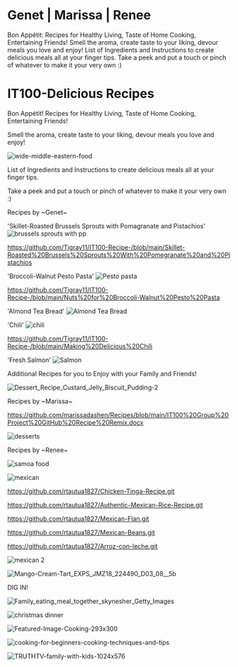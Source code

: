 # Genet | Marissa | Renee

Bon Appétit: Recipes for Healthy Living, Taste of Home Cooking, Entertaining Friends!  Smell the aroma, create taste to your liking, devour meals you love and enjoy! List of Ingredients and Instructions to create delicious meals all at your finger tips. Take a peek and put a touch or pinch of whatever to make it your very own :)

# IT100-Delicious Recipes

Bon Appétit! Recipes for Healthy Living, Taste of Home Cooking, Entertaining Friends! 

Smell the aroma, create taste to your liking, devour meals you love and enjoy! 

![wide-middle-eastern-food](https://user-images.githubusercontent.com/94158648/141925708-5e0eeef7-bc15-4913-aa6a-c52c8e9572d1.jpg)

List of Ingredients and Instructions to create delicious meals all at your finger tips. 

Take a peek and put a touch or pinch of whatever to make it your very own :)

Recipes by ~Genet~ 

'Skillet-Roasted Brussels Sprouts with Pomagranate and Pistachios'
![brussels sprouts with pp](https://user-images.githubusercontent.com/94158648/141927117-5187f130-6cd6-439f-a767-6dcc4755f4fb.jpg)

https://github.com/Tigray11/IT100-Recipe-/blob/main/Skillet-Roasted%20Brussels%20Sprouts%20With%20Pomegranate%20and%20Pistachios

'Broccoli-Walnut Pesto Pasta'
![Pesto pasta](https://user-images.githubusercontent.com/94158648/141927156-0e839623-7509-4407-a353-7012a594c34f.jpg)

https://github.com/Tigray11/IT100-Recipe-/blob/main/Nuts%20for%20Broccoli-Walnut%20Pesto%20Pasta

'Almond Tea Bread'
![Almond Tea Bread](https://user-images.githubusercontent.com/94158648/141927166-0fe25bc4-1eb0-4b0c-a972-03957c85cd4d.jpeg)


'Chili'
![chili](https://user-images.githubusercontent.com/94158648/141927358-62eb81cf-83b5-4d66-a92c-8c1a51212ca9.png)

https://github.com/Tigray11/IT100-Recipe-/blob/main/Making%20Delicious%20Chili

'Fresh Salmon' 
![Salmon](https://user-images.githubusercontent.com/94158648/141931713-fb02fab3-b75c-4929-9614-481a02e08b9f.jpg)

Additional Recipes for you to Enjoy with your Family and Friends!

![Dessert_Recipe_Custard_Jelly_Biscuit_Pudding-2](https://user-images.githubusercontent.com/94158648/142275350-8da0817e-2626-4050-86f7-135c49217a76.jpg)

Recipes by ~Marissa~

https://github.com/marissadashen/Recipes/blob/main/IT100%20Group%20Project%20GitHub%20Recipe%20Remix.docx

![desserts](https://user-images.githubusercontent.com/94158648/142275404-23fcfadc-feb8-4130-99e6-c6096daedace.jpg)

Recipes by ~Renee~

![samoa food](https://user-images.githubusercontent.com/94158648/142275455-ca04e30a-ba44-4cf7-b20f-ded9cf2b5a85.JPG)

![mexican](https://user-images.githubusercontent.com/94158648/142275509-898f3b1a-a51f-4577-ba07-d914a4148062.jpg)

https://github.com/rtautua1827/Chicken-Tinga-Recipe.git

https://github.com/rtautua1827/Authentic-Mexican-Rice-Recipe.git

https://github.com/rtautua1827/Mexican-Flan.git

https://github.com/rtautua1827/Mexican-Beans.git

https://github.com/rtautua1827/Arroz-con-leche.git

![mexican 2](https://user-images.githubusercontent.com/94158648/142275581-76d0670f-a585-4341-9ef6-2d109121c9f4.jpg)

![Mango-Cream-Tart_EXPS_JMZ18_224490_D03_08__5b](https://user-images.githubusercontent.com/94158648/142275633-1d09d581-9ab2-44af-9aaf-3d255dc09052.jpg)


DIG IN!

![Family_eating_meal_together_skynesher_Getty_Images](https://user-images.githubusercontent.com/94158648/142270434-ca902e90-de84-4323-8fba-d097cc52606f.jpg)

![christmas dinner](https://user-images.githubusercontent.com/94158648/142270474-2eee4c35-ccae-41b0-bf59-a2fd994e7501.jpg)

![Featured-Image-Cooking-293x300](https://user-images.githubusercontent.com/94158648/142270525-0bb92d05-67f3-4282-ae3d-e77d67461cf1.jpg)

![cooking-for-beginners-cooking-techniques-and-tips](https://user-images.githubusercontent.com/94158648/142270571-6e8b12ff-20f5-4ff2-a44f-1eec19cfe49f.jpg)

![TRUTHTV-family-with-kids-1024x576](https://user-images.githubusercontent.com/94158648/142270622-5e038caa-10f3-4cf9-80b0-0aaeee4fe47c.jpg)
